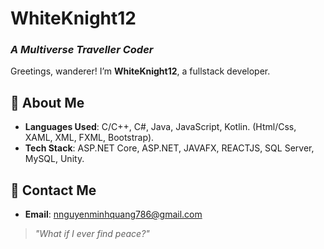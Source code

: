 # WhiteKnight12  
### *A Multiverse Traveller Coder*  

Greetings, wanderer! I’m **WhiteKnight12**, a fullstack developer.  

## 🚀 About Me  
- **Languages Used**: C/C++, C#, Java, JavaScript, Kotlin. (Html/Css, XAML, XML, FXML, Bootstrap).
- **Tech Stack**: ASP.NET Core, ASP.NET, JAVAFX, REACTJS, SQL Server, MySQL, Unity.
  
## 📡 Contact Me  
- **Email**: nnguyenminhquang786@gmail.com

> *"What if I ever find peace?"*  
